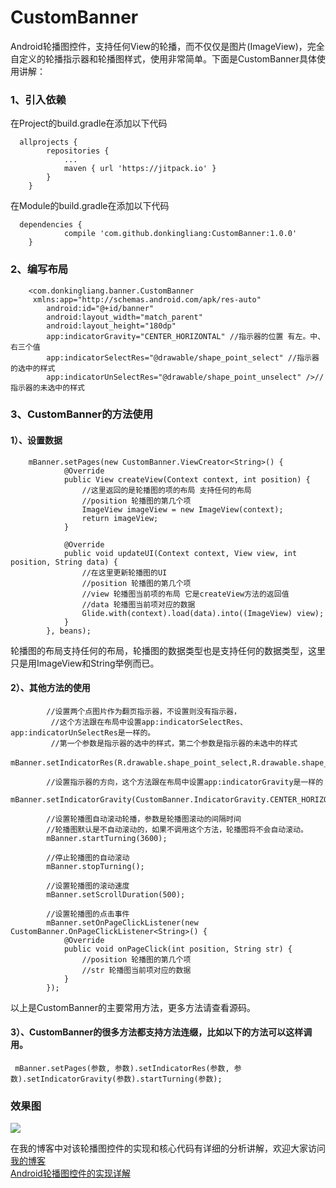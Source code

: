 # CustomBanner
Android轮播图控件，支持任何View的轮播，而不仅仅是图片(ImageView)，完全自定义的轮播指示器和轮播图样式，使用非常简单。下面是CustomBanner具体使用讲解：
### 1、引入依赖
在Project的build.gradle在添加以下代码
```
  allprojects {
        repositories {
            ...
            maven { url 'https://jitpack.io' }
        }
    }
```
在Module的build.gradle在添加以下代码
```
  dependencies {
            compile 'com.github.donkingliang:CustomBanner:1.0.0'
    }
```
### 2、编写布局
```
    <com.donkingliang.banner.CustomBanner 
     xmlns:app="http://schemas.android.com/apk/res-auto"
        android:id="@+id/banner"
        android:layout_width="match_parent"
        android:layout_height="180dp"
        app:indicatorGravity="CENTER_HORIZONTAL" //指示器的位置 有左。中、右三个值
        app:indicatorSelectRes="@drawable/shape_point_select" //指示器的选中的样式
        app:indicatorUnSelectRes="@drawable/shape_point_unselect" />//指示器的未选中的样式
```
### 3、CustomBanner的方法使用 
#### 1）、设置数据
```
    mBanner.setPages(new CustomBanner.ViewCreator<String>() {
            @Override
            public View createView(Context context, int position) {
                //这里返回的是轮播图的项的布局 支持任何的布局
                //position 轮播图的第几个项
                ImageView imageView = new ImageView(context);
                return imageView;
            }

            @Override
            public void updateUI(Context context, View view, int position, String data) {
                //在这里更新轮播图的UI
                //position 轮播图的第几个项
                //view 轮播图当前项的布局 它是createView方法的返回值
                //data 轮播图当前项对应的数据
                Glide.with(context).load(data).into((ImageView) view);
            }
        }, beans);
```
轮播图的布局支持任何的布局，轮播图的数据类型也是支持任何的数据类型，这里只是用ImageView和String举例而已。
#### 2）、其他方法的使用
```
        //设置两个点图片作为翻页指示器，不设置则没有指示器，
         //这个方法跟在布局中设置app:indicatorSelectRes、app:indicatorUnSelectRes是一样的。
         //第一个参数是指示器的选中的样式，第二个参数是指示器的未选中的样式
        mBanner.setIndicatorRes(R.drawable.shape_point_select,R.drawable.shape_point_unselect)；

        //设置指示器的方向，这个方法跟在布局中设置app:indicatorGravity是一样的
        mBanner.setIndicatorGravity(CustomBanner.IndicatorGravity.CENTER_HORIZONTAL)

        //设置轮播图自动滚动轮播，参数是轮播图滚动的间隔时间
        //轮播图默认是不自动滚动的，如果不调用这个方法，轮播图将不会自动滚动。
        mBanner.startTurning(3600);

        //停止轮播图的自动滚动
        mBanner.stopTurning();

        //设置轮播图的滚动速度
        mBanner.setScrollDuration(500);

        //设置轮播图的点击事件
        mBanner.setOnPageClickListener(new CustomBanner.OnPageClickListener<String>() {
            @Override
            public void onPageClick(int position, String str) {
                //position 轮播图的第几个项
                //str 轮播图当前项对应的数据
            }
        });
```
以上是CustomBanner的主要常用方法，更多方法请查看源码。
#### 3）、CustomBanner的很多方法都支持方法连缀，比如以下的方法可以这样调用。
```
 mBanner.setPages(参数, 参数).setIndicatorRes(参数, 参数).setIndicatorGravity(参数).startTurning(参数);
```
### 效果图 
![](https://github.com/donkingliang/CustomBanner/blob/master/%E6%BC%94%E7%A4%BA.gif) 

在我的博客中对该轮播图控件的实现和核心代码有详细的分析讲解，欢迎大家访问[我的博客](http://blog.csdn.net/u010177022)  
[Android轮播图控件的实现详解](http://blog.csdn.net/u010177022/article/details/61931488)
